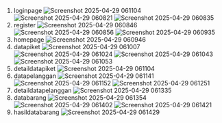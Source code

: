 
1. loginpage
   ![Screenshot 2025-04-29 061104](https://github.com/user-attachments/assets/ad628393-233a-414c-a92b-e4dead430517)
   ![Screenshot 2025-04-29 060821](https://github.com/user-attachments/assets/71ecab8e-53c4-4cc0-a34f-f28132511048)
   ![Screenshot 2025-04-29 060835](https://github.com/user-attachments/assets/714a4a2f-24ad-4f22-af12-891c2cf71e3e)
2. register
   ![Screenshot 2025-04-29 060846](https://github.com/user-attachments/assets/b7126774-de5e-4b90-b61a-bc23ec231c94)
   ![Screenshot 2025-04-29 060856](https://github.com/user-attachments/assets/1f329a6d-2aed-43ee-9178-f769dea20e89)
   ![Screenshot 2025-04-29 060935](https://github.com/user-attachments/assets/a0344577-5de4-425c-aae0-c4e1f10ff3f1)
3. homepage
   ![Screenshot 2025-04-29 060946](https://github.com/user-attachments/assets/de74a8c9-deb2-42a0-bf22-ef8a624ba515)
4. datapiket
   ![Screenshot 2025-04-29 061007](https://github.com/user-attachments/assets/89e242ac-4c64-4d84-ac2f-54a8ad9581c3)
   ![Screenshot 2025-04-29 061024](https://github.com/user-attachments/assets/56038a12-c416-4bf9-8897-7ec818f5fca9)
   ![Screenshot 2025-04-29 061043](https://github.com/user-attachments/assets/4fddf997-0a3c-40f0-9f63-054c56cc0a1a)
   ![Screenshot 2025-04-29 061053](https://github.com/user-attachments/assets/43d5531c-8872-4f03-b020-95e960015c89)
5. detaildatapiket
   ![Screenshot 2025-04-29 061104](https://github.com/user-attachments/assets/0d77f062-e2b4-4e99-b84b-960112004b17)
6. datapelanggan
   ![Screenshot 2025-04-29 061141](https://github.com/user-attachments/assets/e23b965b-95b8-40dc-a86f-e8a74d5a6ba0)
   ![Screenshot 2025-04-29 061152](https://github.com/user-attachments/assets/a4a981c8-0027-43f6-bafa-780703c3673d)
   ![Screenshot 2025-04-29 061251](https://github.com/user-attachments/assets/4b917c9d-1572-4a49-8266-7a49b55d071a)
7. detaildatapelanggan
   ![Screenshot 2025-04-29 061335](https://github.com/user-attachments/assets/49764270-ab24-4050-ae4d-956906bd4434)
8. databarang
   ![Screenshot 2025-04-29 061354](https://github.com/user-attachments/assets/45cd388e-afc1-494f-b793-60c7ba876527)
   ![Screenshot 2025-04-29 061402](https://github.com/user-attachments/assets/341bc704-b92e-4d23-b23b-dc385f78d127)
   ![Screenshot 2025-04-29 061421](https://github.com/user-attachments/assets/70765af5-e057-4e60-9387-f57fdb5b5084)
9. hasildatabarang
   ![Screenshot 2025-04-29 061429](https://github.com/user-attachments/assets/549af651-ec43-44b9-b6ee-0a06f7848930)

   



